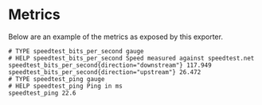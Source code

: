 # Metrics

Below are an example of the metrics as exposed by this exporter. 

```
# TYPE speedtest_bits_per_second gauge
# HELP speedtest_bits_per_second Speed measured against speedtest.net
speedtest_bits_per_second{direction="downstream"} 117.949
speedtest_bits_per_second{direction="upstream"} 26.472
# TYPE speedtest_ping gauge
# HELP speedtest_ping Ping in ms
speedtest_ping 22.6
```
